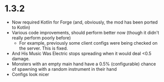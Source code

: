 # 1.3.2

- Now required Kotlin for Forge (and, obviously, the mod has been ported to Kotlin)
- Various code improvements, should perform better now (though it didn't really perform poorly before)
  - For example, previously some client configs were being checked on the server. This is fixed.
- And His Music Was Electric stops spreading when it would deal <0.5 damage.
- Monsters with an empty main hand have a 0.5% (configurable) chance of spawning with a random instrument in their hand
- Configs look nicer